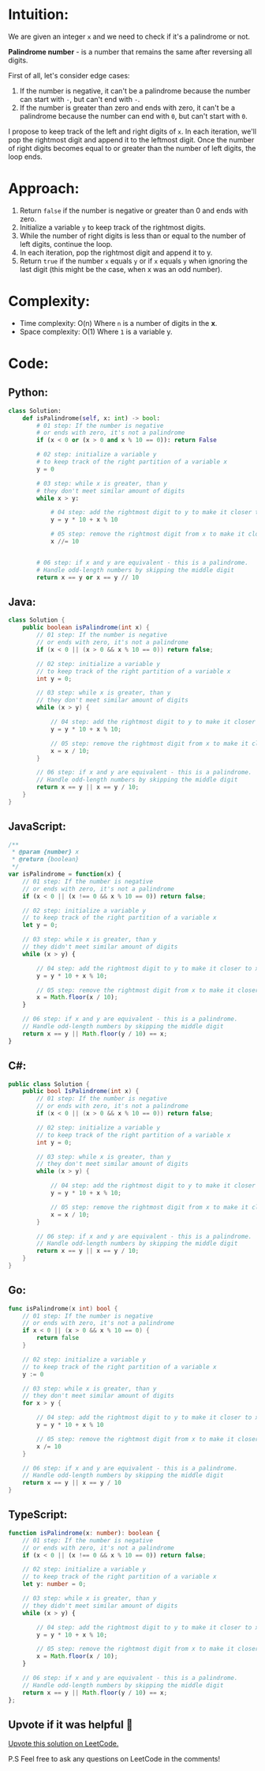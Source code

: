 # Intuition:

We are given an integer `x` and we need to check if it's a palindrome or not.

**Palindrome number** - is a number that remains the same after reversing all digits.

First of all, let's consider edge cases:

1. If the number is negative, it can't be a palindrome because the number can start with `-`, but can't end with `-`.
2. If the number is greater than zero and ends with zero, it can't be a palindrome because the number can end with `0`, but can't start with `0`.

I propose to keep track of the left and right digits of `x`. In each iteration, we'll pop the rightmost digit and append it to the leftmost digit. Once the number of right digits becomes equal to or greater than the number of left digits, the loop ends.

# Approach:

1. Return `false` if the number is negative or greater than 0 and ends with zero.
2. Initialize a variable `y` to keep track of the rightmost digits.
3. While the number of right digits is less than or equal to the number of left digits, continue the loop.
4. In each iteration, pop the rightmost digit and append it to y.
5. Return `true` if the number `x` equals `y` or if `x` equals `y` when ignoring the last digit (this might be the case, when x was an odd number).

# Complexity:

- Time complexity: O(n)
  Where `n` is a number of digits in the **x**.
- Space complexity: O(1)
  Where `1` is a variable y.

# Code:

## Python:

```python []
class Solution:
    def isPalindrome(self, x: int) -> bool:
        # 01 step: If the number is negative
        # or ends with zero, it's not a palindrome
        if (x < 0 or (x > 0 and x % 10 == 0)): return False

        # 02 step: initialize a variable y
        # to keep track of the right partition of a variable x
        y = 0

        # 03 step: while x is greater, than y
        # they don't meet similar amount of digits
        while x > y:

            # 04 step: add the rightmost digit to y to make it closer to x
            y = y * 10 + x % 10

            # 05 step: remove the rightmost digit from x to make it closer to y
            x //= 10


        # 06 step: if x and y are equivalent - this is a palindrome.
        # Handle odd-length numbers by skipping the middle digit
        return x == y or x == y // 10
```

## Java:

```java []
class Solution {
    public boolean isPalindrome(int x) {
        // 01 step: If the number is negative
        // or ends with zero, it's not a palindrome
        if (x < 0 || (x > 0 && x % 10 == 0)) return false;

        // 02 step: initialize a variable y
        // to keep track of the right partition of a variable x
        int y = 0;

        // 03 step: while x is greater, than y
        // they don't meet similar amount of digits
        while (x > y) {

            // 04 step: add the rightmost digit to y to make it closer to x
            y = y * 10 + x % 10;

            // 05 step: remove the rightmost digit from x to make it closer to y
            x = x / 10;
        }

        // 06 step: if x and y are equivalent - this is a palindrome.
        // Handle odd-length numbers by skipping the middle digit
        return x == y || x == y / 10;
    }
}
```

## JavaScript:

```JavaScript []
/**
 * @param {number} x
 * @return {boolean}
 */
var isPalindrome = function(x) {
    // 01 step: If the number is negative
    // or ends with zero, it's not a palindrome
    if (x < 0 || (x !== 0 && x % 10 == 0)) return false;

    // 02 step: initialize a variable y
    // to keep track of the right partition of a variable x
    let y = 0;

    // 03 step: while x is greater, than y
    // they didn't meet similar amount of digits
    while (x > y) {

        // 04 step: add the rightmost digit to y to make it closer to x
        y = y * 10 + x % 10;

        // 05 step: remove the rightmost digit from x to make it closer to y
        x = Math.floor(x / 10);
    }

    // 06 step: if x and y are equivalent - this is a palindrome.
    // Handle odd-length numbers by skipping the middle digit
    return x == y || Math.floor(y / 10) == x;
}
```

## C#:

```C# []
public class Solution {
    public bool IsPalindrome(int x) {
        // 01 step: If the number is negative
        // or ends with zero, it's not a palindrome
        if (x < 0 || (x > 0 && x % 10 == 0)) return false;

        // 02 step: initialize a variable y
        // to keep track of the right partition of a variable x
        int y = 0;

        // 03 step: while x is greater, than y
        // they don't meet similar amount of digits
        while (x > y) {

            // 04 step: add the rightmost digit to y to make it closer to x
            y = y * 10 + x % 10;

            // 05 step: remove the rightmost digit from x to make it closer to y
            x = x / 10;
        }

        // 06 step: if x and y are equivalent - this is a palindrome.
        // Handle odd-length numbers by skipping the middle digit
        return x == y || x == y / 10;
    }
}
```

## Go:

```Go []
func isPalindrome(x int) bool {
    // 01 step: If the number is negative
    // or ends with zero, it's not a palindrome
    if x < 0 || (x > 0 && x % 10 == 0) {
        return false
    }

    // 02 step: initialize a variable y
    // to keep track of the right partition of a variable x
    y := 0

    // 03 step: while x is greater, than y
    // they don't meet similar amount of digits
    for x > y {

        // 04 step: add the rightmost digit to y to make it closer to x
        y = y * 10 + x % 10

        // 05 step: remove the rightmost digit from x to make it closer to y
        x /= 10
    }

    // 06 step: if x and y are equivalent - this is a palindrome.
    // Handle odd-length numbers by skipping the middle digit
    return x == y || x == y / 10
}
```

## TypeScript:

```TypeScript []
function isPalindrome(x: number): boolean {
    // 01 step: If the number is negative
    // or ends with zero, it's not a palindrome
    if (x < 0 || (x !== 0 && x % 10 == 0)) return false;

    // 02 step: initialize a variable y
    // to keep track of the right partition of a variable x
    let y: number = 0;

    // 03 step: while x is greater, than y
    // they didn't meet similar amount of digits
    while (x > y) {

        // 04 step: add the rightmost digit to y to make it closer to x
        y = y * 10 + x % 10;

        // 05 step: remove the rightmost digit from x to make it closer to y
        x = Math.floor(x / 10);
    }

    // 06 step: if x and y are equivalent - this is a palindrome.
    // Handle odd-length numbers by skipping the middle digit
    return x == y || Math.floor(y / 10) == x;
};
```

## Upvote if it was helpful 🙏

[Upvote this solution on LeetCode.](https://leetcode.com/problems/palindrome-number/solutions/5802508/beats-90-in-runtime-and-space-super-simple-and-efficient-beginner-friendly/)

P.S Feel free to ask any questions on LeetCode in the comments!
